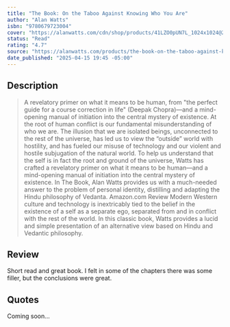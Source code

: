 ```yaml
---
title: "The Book: On the Taboo Against Knowing Who You Are"
author: "Alan Watts"
isbn: "9780679723004"
cover: "https://alanwatts.com/cdn/shop/products/41LZO0pUN7L_1024x1024@2x.jpg?v=1616268408"
status: "Read"
rating: "4.7"
source: "https://alanwatts.com/products/the-book-on-the-taboo-against-knowing-who-you-are"
date_published: "2025-04-15 19:45 -05:00"
---
```


## Description

> A revelatory primer on what it means to be human, from "the perfect guide for a course correction in life" (Deepak Chopra)—and a mind-opening manual of initiation into the central mystery of existence. At the root of human conflict is our fundamental misunderstanding of who we are. The illusion that we are isolated beings, unconnected to the rest of the universe, has led us to view the “outside” world with hostility, and has fueled our misuse of technology and our violent and hostile subjugation of the natural world. To help us understand that the self is in fact the root and ground of the universe, Watts has crafted a revelatory primer on what it means to be human—and a mind-opening manual of initiation into the central mystery of existence. In  The Book, Alan Watts provides us with a much-needed answer to the problem of personal identity, distilling and adapting the Hindu philosophy of Vedanta. Amazon.com Review Modern Western culture and technology is inextricably tied to the belief in the existence of a self as a separate ego, separated from and in conflict with the rest of the world. In this classic book, Watts provides a lucid and simple presentation of an alternative view based on Hindu and Vedantic philosophy. 

## Review

Short read and great book. I felt in some of the chapters there was some filler, but the conclusions were great. 

## Quotes

Coming soon...
